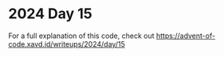 # 2024 Day 15

For a full explanation of this code, check out https://advent-of-code.xavd.id/writeups/2024/day/15